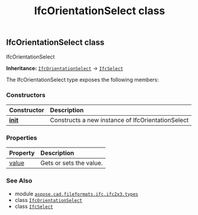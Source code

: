 ﻿---
title: IfcOrientationSelect class
second_title: Aspose.CAD for Python via .NET API References
description: 
type: docs
weight: 1000
url: /python-net/aspose.cad.fileformats.ifc.ifc2x3.types/ifcorientationselect/
is_root: false
---

## IfcOrientationSelect class

IfcOrientationSelect



**Inheritance:** [`IfcOrientationSelect`](/cad/python-net/aspose.cad.fileformats.ifc.ifc2x3.types/ifcorientationselect) → 
[`IfcSelect`](/cad/python-net/aspose.cad.fileformats.ifc/ifcselect)



The IfcOrientationSelect type exposes the following members:

### Constructors
| Constructor | Description |
| :- | :- |
| [__init__](/cad/python-net/aspose.cad.fileformats.ifc.ifc2x3.types/ifcorientationselect/__init__/#) | Constructs a new instance of IfcOrientationSelect |


### Properties
| Property | Description |
| :- | :- |
| [value](/cad/python-net/aspose.cad.fileformats.ifc.ifc2x3.types/ifcorientationselect/value) | Gets or sets the value. |



### See Also
* module [`aspose.cad.fileformats.ifc.ifc2x3.types`](..)
* class [`IfcOrientationSelect`](/cad/python-net/aspose.cad.fileformats.ifc.ifc2x3.types/ifcorientationselect)
* class [`IfcSelect`](/cad/python-net/aspose.cad.fileformats.ifc/ifcselect)
